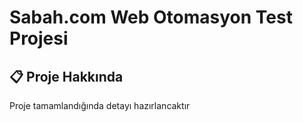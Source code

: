 # Sabah.com Web Otomasyon Test Projesi

## 📋 Proje Hakkında

Proje tamamlandığında detayı hazırlancaktır